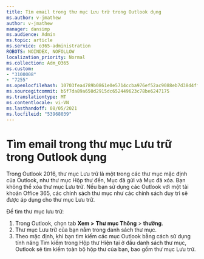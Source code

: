 ```yaml
---
title: Tìm email trong thư mục Lưu trữ trong Outlook dụng
ms.author: v-jmathew
author: v-jmathew
manager: dansimp
ms.audience: Admin
ms.topic: article
ms.service: o365-administration
ROBOTS: NOINDEX, NOFOLLOW
localization_priority: Normal
ms.collection: Adm_O365
ms.custom:
- "3100008"
- "7255"
ms.openlocfilehash: 10703fea4789b0861e0e5714ccba976ef52ac9088eb7d38d4ff8e95236a413c3
ms.sourcegitcommit: b5f7da89a650d2915dc652449623c78be6247175
ms.translationtype: MT
ms.contentlocale: vi-VN
ms.lasthandoff: 08/05/2021
ms.locfileid: "53968039"
---
```

# <a name="find-email-in-archive-folder-in-outlook-app"></a>Tìm email trong thư mục Lưu trữ trong Outlook dụng

Trong Outlook 2016, thư mục Lưu trữ là một trong các thư mục mặc định của Outlook, như thư mục Hộp thư đến, Mục đã gửi và Mục đã xóa. Bạn không thể xóa thư mục Lưu trữ. Nếu bạn sử dụng các Outlook với một tài khoản Office 365, các chính sách thư mục như các chính sách duy trì sẽ được áp dụng cho thư mục Lưu trữ.

Để tìm thư mục lưu trữ:

1. Trong Outlook, chọn tab **Xem >** **Thư mục Thông**  >  **thường**.
2. Thư mục Lưu trữ của bạn nằm trong danh sách thư mục.
3. Theo mặc định, khi bạn tìm kiếm các mục Outlook bằng cách sử dụng tính năng Tìm kiếm trong Hộp thư Hiện tại ở đầu danh sách thư mục, Outlook sẽ tìm kiếm toàn bộ hộp thư của bạn, bao gồm thư mục Lưu trữ.
